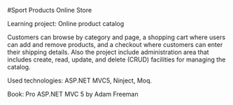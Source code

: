 #Sport Products Online Store

Learning project: Online product catalog

Customers can browse by category and page, a shopping cart where users can add and remove products, and a checkout where customers can enter their shipping details. Also the project include administration area that includes create, read, update, and delete (CRUD) facilities for managing the catalog.

Used technologies: ASP.NET MVC5, Ninject, Moq.

Book: Pro ASP.NET MVC 5 by Adam Freeman
